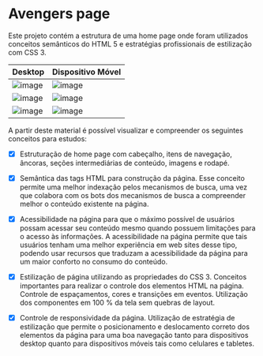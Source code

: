 # Avengers page

Este projeto contém a estrutura de uma home page onde foram utilizados conceitos semânticos do HTML 5 e estratégias profissionais de estilização com CSS 3. 

| Desktop  | Dispositivo Móvel |
| ------------- | ------------- |
| ![image](https://github.com/morcelicaio/avengers-page/assets/21083525/3c7a0786-cf3e-4abb-bd5a-b381ffafe7d3) | ![image](https://github.com/morcelicaio/avengers-page/assets/21083525/a7157dc2-4d03-4a7d-9212-14c8ab4a472d) |
| ![image](https://github.com/morcelicaio/avengers-page/assets/21083525/b759507e-fd29-4de8-9e41-cc9544ed99cd) | ![image](https://github.com/morcelicaio/avengers-page/assets/21083525/152c87be-c56f-412d-bc36-1d6fe1fe5c33) |
| ![image](https://github.com/morcelicaio/avengers-page/assets/21083525/87754a24-6e36-4e24-be46-7bac9778d549) | ![image](https://github.com/morcelicaio/avengers-page/assets/21083525/8eb7de2c-9546-4136-94b2-9d175d4a4ae9) |


A partir deste material é possível visualizar e compreender os seguintes conceitos para estudos:

- [x] Estruturação de home page com cabeçalho, itens de navegação, âncoras, seções intermediárias de conteúdo, imagens e rodapé.

- [x] Semântica das tags HTML para construção da página. Esse conceito permite uma melhor indexação pelos mecanismos de busca, uma vez que colabora com os bots dos mecanismos de busca a compreender melhor o conteúdo existente na página.

- [x] Acessibilidade na página para que o máximo possível de usuários possam acessar seu conteúdo mesmo quando possuem limitações para o acesso às informações. A acessibilidade na página permite que tais usuários tenham uma melhor experiência em web sites desse tipo, podendo usar recursos que traduzam a acessibilidade da página para um maior conforto no consumo do conteúdo.

- [x] Estilização de página utilizando as propriedades do CSS 3. Conceitos importantes para realizar o controle dos elementos HTML na página. Controle de espaçamentos, cores e transições em eventos. Utilização dos componentes em 100 % da tela sem quebras de layout.

- [x] Controle de responsividade da página. Utilização de estratégia de estilização que permite o posicionamento e deslocamento correto dos elementos da página para uma boa navegação tanto para dispositivos desktop quanto para dispositivos móveis tais como celulares e tabletes.
